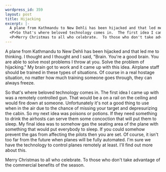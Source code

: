```yaml
--- 
wordpress_id: 359
layout: post
title: Hijacking
excerpt: |-
  A plane from Kathmandu to New Dehli has been hijacked and that led me to thinking.  I thought and I thought and I said, "Brain.  You're a good brain.  You are able to solve most problems I throw at you.  Solve the problem of hijacking."  My brain got to work and it came up with this idea.  Airplane staff should be trained in these types of situations.  Of course in a real hostage situation, no matter how much training someone goes through, they can always freeze.
  <P>So that's where beloved technology comes in.  The first idea I came up with was a remotely controlled gun.  That would be a on a rail on the ceiling and would fire down at someone.  Unfortunately it's not a good thing to use when in the air due to the chance of missing your target and depresurizing the cabin.  So my next idea was poisons or potions.  If they need something to drink the airhosts can serve them some concoction that will put them to sleep.  My final idea was to somehow gas the seating area of the plane with something that would put everybody to sleep.  If you could somehow prevent the gas from affecting the pilots then you are set.  Of course, it isn't too far from the future when planes will be fully automated.  I'm sure we have the technology to control planes remotely at least.  I'll find out more about this.
  <P>Merry Christmas to all who celebrate.  To those who don't take advantage of the commercial benefits of the season.
---
```

A plane from Kathmandu to New Dehli has been hijacked and that led me to thinking.  I thought and I thought and I said, "Brain.  You're a good brain.  You are able to solve most problems I throw at you.  Solve the problem of hijacking."  My brain got to work and it came up with this idea.  Airplane staff should be trained in these types of situations.  Of course in a real hostage situation, no matter how much training someone goes through, they can always freeze.
<P>So that's where beloved technology comes in.  The first idea I came up with was a remotely controlled gun.  That would be a on a rail on the ceiling and would fire down at someone.  Unfortunately it's not a good thing to use when in the air due to the chance of missing your target and depresurizing the cabin.  So my next idea was poisons or potions.  If they need something to drink the airhosts can serve them some concoction that will put them to sleep.  My final idea was to somehow gas the seating area of the plane with something that would put everybody to sleep.  If you could somehow prevent the gas from affecting the pilots then you are set.  Of course, it isn't too far from the future when planes will be fully automated.  I'm sure we have the technology to control planes remotely at least.  I'll find out more about this.
<P>Merry Christmas to all who celebrate.  To those who don't take advantage of the commercial benefits of the season.
